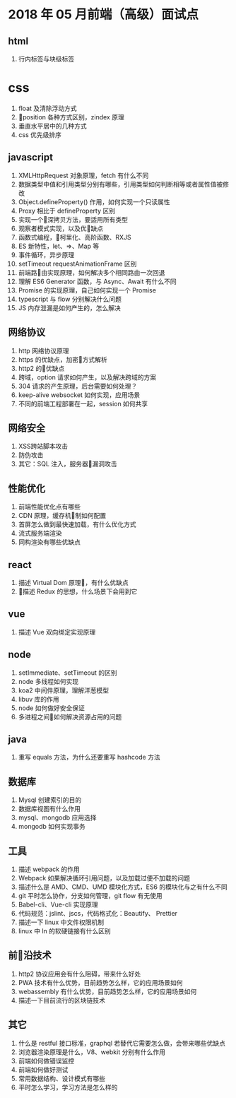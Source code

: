 # 2018 年 05 月前端（高级）面试点
## html
1. 行内标签与块级标签

# css
1. float 及清除浮动方式
1. position 各种方式区别，zindex 原理
1. 垂直水平居中的几种方式
1. css 优先级排序

## javascript
1. XMLHttpRequest 对象原理，fetch 有什么不同
1. 数据类型中值和引用类型分别有哪些，引用类型如何判断相等或者属性值被修改
1. Object.defineProperty() 作用，如何实现一个只读属性
1. Proxy 相比于 defineProperty 区别
1. 实现一个深拷贝方法，要适用所有类型
1. 观察者模式实现，以及优缺点
1. 函数式编程，柯里化、高阶函数、RXJS
1. ES 新特性，let、=>、Map 等
1. 事件循环，异步原理
1. setTimeout requestAnimationFrame 区别
1. 前端路由实现原理，如何解决多个相同路由一次回退
1. 理解 ES6 Generator 函数，与 Async、Await 有什么不同
1. Promise 的实现原理，自己如何实现一个 Promise
1. typescript 与 flow 分别解决什么问题
1. JS 内存泄漏是如何产生的，怎么解决

## 网络协议
1. http 网络协议原理
1. https 的优缺点，加密方式解析
1. http2 的优缺点
1. 跨域，option 请求如何产生，以及解决跨域的方案
1. 304 请求的产生原理，后台需要如何处理？
1. keep-alive websocket 如何实现，应用场景
1. 不同的前端工程部署在一起，session 如何共享

## 网络安全
1. XSS跨站脚本攻击
1. 防伪攻击
1. 其它：SQL 注入，服务器漏洞攻击

## 性能优化
1. 前端性能优化点有哪些
1. CDN 原理，缓存机制如何配置
1. 首屏怎么做到最快速加载，有什么优化方式
1. 流式服务端渲染
1. 同构渲染有哪些优缺点

## react
1. 描述 Virtual Dom 原理，有什么优缺点
1. 描述 Redux 的思想，什么场景下会用到它

## vue
1. 描述 Vue 双向绑定实现原理

## node
1. setImmediate、setTimeout 的区别
1. node 多线程如何实现
1. koa2 中间件原理，理解洋葱模型
1. libuv 库的作用
1. node 如何做好安全保证
1. 多进程之间如何解决资源占用的问题

## java
1. 重写 equals 方法，为什么还要重写 hashcode 方法

## 数据库
1. Mysql 创建索引的目的
1. 数据库视图有什么作用
1. mysql、mongodb 应用选择
1. mongodb 如何实现事务

## 工具
1. 描述 webpack 的作用
1. Webpack 如果解决循环引用问题，以及加载过便不加载的问题
1. 描述什么是 AMD、CMD、UMD 模块化方式，ES6 的模块化与之有什么不同
1. git 平时怎么协作，分支如何管理，git flow 有无使用
1. Babel-cli、Vue-cli 实现原理
1. 代码规范：jslint、jscs，代码格式化：Beautify、 Prettier
1. 描述一下 linux 中文件权限机制
1. linux 中 ln 的软硬链接有什么区别


## 前沿技术
1. http2 协议应用会有什么阻碍，带来什么好处
1. PWA 技术有什么优势，目前趋势怎么样，它的应用场景如何
1. webassembly 有什么优势，目前趋势怎么样，它的应用场景如何
1. 描述一下目前流行的区块链技术

## 其它
1. 什么是 restful 接口标准，graphql 若替代它需要怎么做，会带来哪些优缺点
1. 浏览器渲染原理是什么，V8、webkit 分别有什么作用
1. 前端如何做错误监控
1. 前端如何做好测试
1. 常用数据结构、设计模式有哪些
1. 平时怎么学习，学习方法是怎么样的
